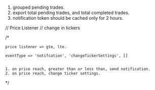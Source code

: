 1. grouped pending trades.
2. export total pending trades, and total completed trades.
3. notification token should be cached only for 2 hours.

// Price Listener // change in tickers

/\*

    price listener => gte, lte.

    eventType => 'notifcation', 'changeTickerSettings', []


    1. on price reach, greater than or less than, send notification.
    2. on price reach, change ticker settings.

\*/
